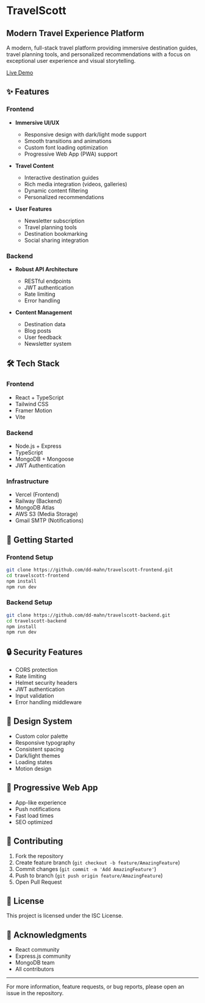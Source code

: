 # TravelScott
## Modern Travel Experience Platform

A modern, full-stack travel platform providing immersive destination guides, travel planning tools, and personalized recommendations with a focus on exceptional user experience and visual storytelling.

[Live Demo](https://travelscott.vercel.app)

## ✨ Features

### Frontend
- **Immersive UI/UX**
  - Responsive design with dark/light mode support
  - Smooth transitions and animations 
  - Custom font loading optimization
  - Progressive Web App (PWA) support

- **Travel Content**
  - Interactive destination guides
  - Rich media integration (videos, galleries)
  - Dynamic content filtering
  - Personalized recommendations

- **User Features**
  - Newsletter subscription
  - Travel planning tools
  - Destination bookmarking
  - Social sharing integration

### Backend
- **Robust API Architecture**
  - RESTful endpoints
  - JWT authentication
  - Rate limiting
  - Error handling

- **Content Management**
  - Destination data
  - Blog posts
  - User feedback
  - Newsletter system

## 🛠 Tech Stack

### Frontend
- React + TypeScript
- Tailwind CSS
- Framer Motion
- Vite

### Backend
- Node.js + Express
- TypeScript
- MongoDB + Mongoose
- JWT Authentication

### Infrastructure
- Vercel (Frontend)
- Railway (Backend)
- MongoDB Atlas
- AWS S3 (Media Storage)
- Gmail SMTP (Notifications)

## 🚀 Getting Started

### Frontend Setup
```bash
git clone https://github.com/dd-mahn/travelscott-frontend.git
cd travelscott-frontend
npm install
npm run dev
```

### Backend Setup
```bash
git clone https://github.com/dd-mahn/travelscott-backend.git
cd travelscott-backend
npm install
npm run dev
```
## 🔒 Security Features
- CORS protection
- Rate limiting
- Helmet security headers
- JWT authentication
- Input validation
- Error handling middleware

## 🎨 Design System
- Custom color palette
- Responsive typography
- Consistent spacing
- Dark/light themes
- Loading states
- Motion design

## 📱 Progressive Web App
- App-like experience
- Push notifications
- Fast load times
- SEO optimized

## 🤝 Contributing
1. Fork the repository
2. Create feature branch (`git checkout -b feature/AmazingFeature`)
3. Commit changes (`git commit -m 'Add AmazingFeature'`)
4. Push to branch (`git push origin feature/AmazingFeature`)
5. Open Pull Request

## 📄 License
This project is licensed under the ISC License.

## 🙏 Acknowledgments
- React community
- Express.js community
- MongoDB team
- All contributors

---

For more information, feature requests, or bug reports, please open an issue in the repository.
